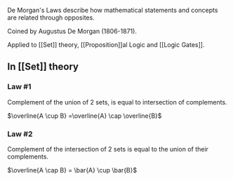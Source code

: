 De Morgan's Laws describe how mathematical statements and concepts are related through opposites.

Coined by Augustus De Morgan (1806-1871).

Applied to [[Set]] theory, [[Proposition]]al Logic and [[Logic Gates]].

## In [[Set]] theory

### Law #1

Complement of the union of 2 sets, is equal to intersection of complements.

$\overline{A \cup B} =\overline{A} \cap \overline{B}$

### Law #2 

Complement of the intersection of 2 sets is equal to the union of their complements.

$\overline{A \cap B} = \bar{A} \cup \bar{B}$


